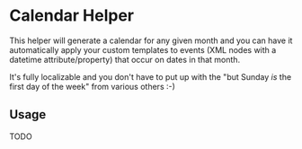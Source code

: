 # Calendar Helper

This helper will generate a calendar for any given month and you can have it automatically apply your
custom templates to events (XML nodes with a datetime attribute/property) that occur on dates in that
month.

It's fully localizable and you don't have to put up with the "but Sunday *is* the first day of the week"
from various others :-)


## Usage

TODO